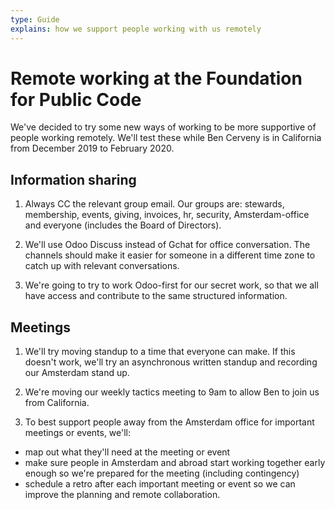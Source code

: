 ```yaml
---
type: Guide
explains: how we support people working with us remotely
---
```


# Remote working at the Foundation for Public Code

We've decided to try some new ways of working to be more supportive of people working remotely. We'll test these while Ben Cerveny is in California from December 2019 to February 2020.

## Information sharing

1. Always CC the relevant group email. Our groups are: stewards, membership, events, giving, invoices, hr, security, Amsterdam-office and everyone (includes the Board of Directors).

2. We'll use Odoo Discuss instead of Gchat for office conversation. The channels should make it easier for someone in a different time zone to catch up with relevant conversations.

3. We're going to try to work Odoo-first for our secret work, so that we all have access and contribute to the same structured information.

## Meetings

1. We'll try moving standup to a time that everyone can make. If this doesn't work, we'll try an asynchronous written standup and recording our Amsterdam stand up.

2. We're moving our weekly tactics meeting to 9am to allow Ben to join us from California.

3. To best support people away from the Amsterdam office for important meetings or events, we'll:

* map out what they'll need at the meeting or event
* make sure people in Amsterdam and abroad start working together early enough so we're prepared for the meeting (including contingency)
* schedule a retro after each important meeting or event so we can improve the planning and remote collaboration.

